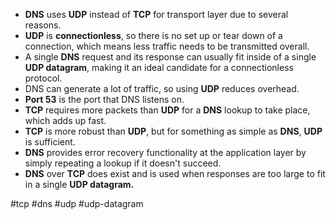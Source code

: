 -   **DNS** uses **UDP** instead of **TCP** for transport layer due to several reasons.
-   **UDP** is **connectionless**, so there is no set up or tear down of a connection, which means less traffic needs to be transmitted overall.
-   A single **DNS** request and its response can usually fit inside of a single **UDP datagram**, making it an ideal candidate for a connectionless protocol.
-   DNS can generate a lot of traffic, so using **UDP** reduces overhead.
-   **Port 53** is the port that DNS listens on.
-   **TCP** requires more packets than **UDP** for a **DNS** lookup to take place, which adds up fast.
-   **TCP** is more robust than **UDP**, but for something as simple as **DNS**, **UDP** is sufficient.
-   **DNS** provides error recovery functionality at the application layer by simply repeating a lookup if it doesn't succeed.
-   **DNS** over **TCP** does exist and is used when responses are too large to fit in a single **UDP datagram.**

#tcp #dns #udp #udp-datagram